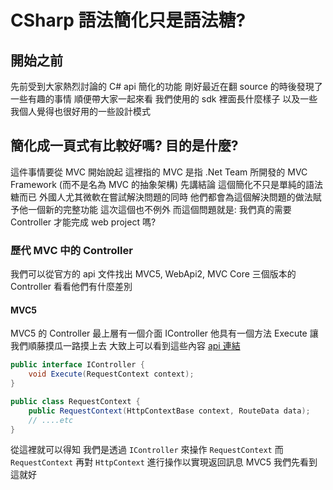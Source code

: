 
# CSharp 語法簡化只是語法糖?

## 開始之前

先前受到大家熱烈討論的 C# api 簡化的功能
剛好最近在翻 source 的時後發現了一些有趣的事情
順便帶大家一起來看 我們使用的 sdk 裡面長什麼樣子
以及一些我個人覺得也很好用的一些設計模式

## 簡化成一頁式有比較好嗎? 目的是什麼?

這件事情要從 MVC 開始說起
這裡指的 MVC 是指 .Net Team 所開發的 MVC Framework
(而不是名為 MVC 的抽象架構)
先講結論 這個簡化不只是單純的語法糖而已
外國人尤其微軟在嘗試解決問題的同時 
他們都會為這個解決問題的做法賦予他一個新的完整功能
這次這個也不例外 
而這個問題就是: 
我們真的需要 Controller 才能完成 web project 嗎?

### 歷代 MVC 中的 Controller 

我們可以從官方的 api 文件找出 MVC5, WebApi2, MVC Core
三個版本的 Controller 看看他們有什麼差別

#### MVC5

MVC5 的 Controller 最上層有一個介面 IController
他具有一個方法 Execute 
讓我們順藤摸瓜一路摸上去
大致上可以看到這些內容 [api 連結](https://docs.microsoft.com/zh-tw/dotnet/api/system.web.mvc.icontroller?view=aspnet-mvc-5.2)
```csharp
public interface IController {
    void Execute(RequestContext context);
}

public class RequestContext {
    public RequestContext(HttpContextBase context, RouteData data);
    // ....etc
}
```
從這裡就可以得知 我們是透過 ```IController``` 來操作 ```RequestContext```
而 ```RequestContext``` 再對 ```HttpContext``` 進行操作以實現返回訊息
MVC5 我們先看到這就好